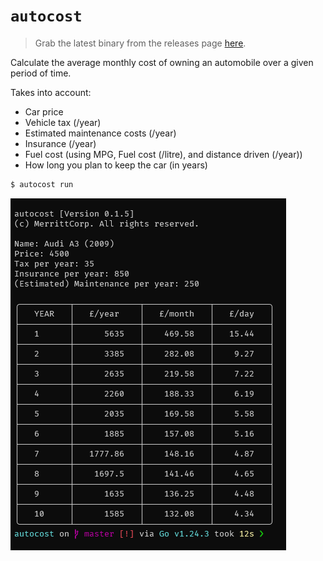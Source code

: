 # `autocost`

> Grab the latest binary from the releases page [here](https://github.com/hmerritt/autocost/releases/latest).

Calculate the average monthly cost of owning an automobile over a given period of time.

Takes into account:

-   Car price
-   Vehicle tax (/year)
-   Estimated maintenance costs (/year)
-   Insurance (/year)
-   Fuel cost (using MPG, Fuel cost (/litre), and distance driven (/year))
-   How long you plan to keep the car (in years)

```sh
$ autocost run
```

![](./autocost-screenshot.png)
